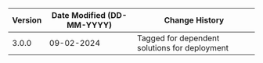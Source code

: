 | **Version** | **Date Modified (DD-MM-YYYY)** | **Change History**                            |
|-------------|--------------------------------|-----------------------------------------------|
| 3.0.0       | 09-02-2024                     | Tagged for dependent solutions for deployment |

